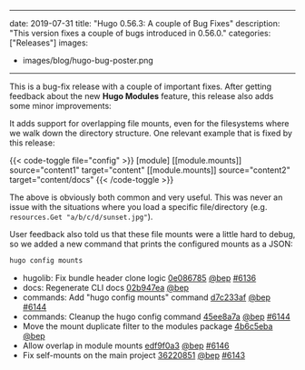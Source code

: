 
---
date: 2019-07-31
title: "Hugo 0.56.3: A couple of Bug Fixes"
description: "This version fixes a couple of bugs introduced in 0.56.0."
categories: ["Releases"]
images:
- images/blog/hugo-bug-poster.png

---

This is a bug-fix release with a couple of important fixes. After getting feedback about the new **Hugo Modules** feature, this release also adds some minor improvements:

It adds support for overlapping file mounts, even for the filesystems where we walk down the directory structure. One relevant example that is fixed by this release:

{{< code-toggle file="config" >}}
[module]
[[module.mounts]]
source="content1"
target="content"
[[module.mounts]]
source="content2"
target="content/docs"
{{< /code-toggle >}}

The above is obviously both common and very useful. This was never an issue with the situations where you load a specific file/directory (e.g. `resources.Get "a/b/c/d/sunset.jpg"`).

User feedback also told us that these file mounts were a little hard to debug, so we added a new command that prints the configured mounts as a JSON:

```bash
hugo config mounts
```

* hugolib: Fix bundle header clone logic [0e086785](https://github.com/gohugoio/hugo/commit/0e086785fa4be8086256e9d7de6cda78e18d00ee) [@bep](https://github.com/bep) [#6136](https://github.com/gohugoio/hugo/issues/6136)
* docs: Regenerate CLI docs [02b947ea](https://github.com/gohugoio/hugo/commit/02b947eaa3cc68404180d796a2f7119dce074539) [@bep](https://github.com/bep) 
* commands: Add "hugo config mounts" command [d7c233af](https://github.com/gohugoio/hugo/commit/d7c233afee6a16b1947f60b7e5450e40612997bb) [@bep](https://github.com/bep) [#6144](https://github.com/gohugoio/hugo/issues/6144)
* commands: Cleanup the hugo config command [45ee8a7a](https://github.com/gohugoio/hugo/commit/45ee8a7a52213bf394c7f41a72be78084ddc789a) [@bep](https://github.com/bep) [#6144](https://github.com/gohugoio/hugo/issues/6144)
* Move the mount duplicate filter to the modules package [4b6c5eba](https://github.com/gohugoio/hugo/commit/4b6c5eba306e6e69f3dd07a6c102bfc8040b38c9) [@bep](https://github.com/bep) 
* Allow overlap in module mounts [edf9f0a3](https://github.com/gohugoio/hugo/commit/edf9f0a354e5eaa556f8faed70b5243b7273b35c) [@bep](https://github.com/bep) [#6146](https://github.com/gohugoio/hugo/issues/6146)
* Fix self-mounts on the main project [36220851](https://github.com/gohugoio/hugo/commit/36220851e4ed7fc3fa78aa250d001d5f922210e7) [@bep](https://github.com/bep) [#6143](https://github.com/gohugoio/hugo/issues/6143)







